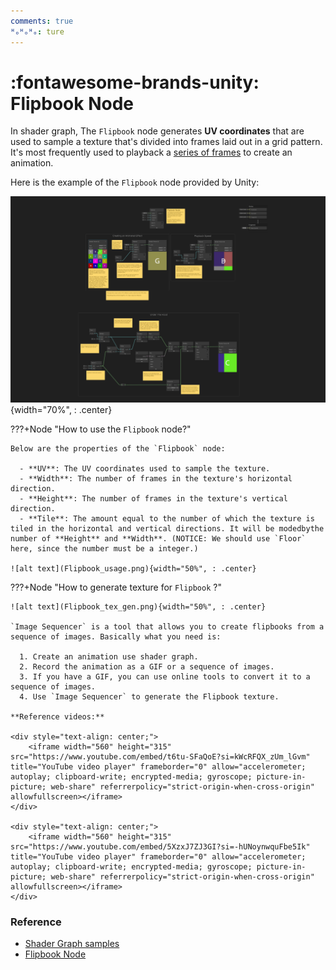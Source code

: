 ```yaml
---
comments: true
ᴴₒᴴₒᴴₒ: ture
---
```


# **:fontawesome-brands-unity: Flipbook Node**

In shader graph, The `Flipbook` node generates **UV coordinates** that are used to sample a texture that's divided into frames laid out in a grid pattern. It's most frequently used to playback a <u>series of frames</u> to create an animation.

Here is the example of the `Flipbook` node provided by Unity:

![alt text](Flipbook.png){width="70%", : .center}

???+Node "How to use the `Flipbook` node?"

    Below are the properties of the `Flipbook` node:

      - **UV**: The UV coordinates used to sample the texture.
      - **Width**: The number of frames in the texture's horizontal direction.
      - **Height**: The number of frames in the texture's vertical direction.
      - **Tile**: The amount equal to the number of which the texture is tiled in the horizontal and vertical directions. It will be modedbythe number of **Height** and **Width**. (NOTICE: We should use `Floor` here, since the number must be a integer.)
  
    ![alt text](Flipbook_usage.png){width="50%", : .center}

???+Node "How to generate texture for `Flipbook` ?"

    ![alt text](Flipbook_tex_gen.png){width="50%", : .center}

    `Image Sequencer` is a tool that allows you to create flipbooks from a sequence of images. Basically what you need is:

      1. Create an animation use shader graph.
      2. Record the animation as a GIF or a sequence of images.
      3. If you have a GIF, you can use online tools to convert it to a sequence of images.
      4. Use `Image Sequencer` to generate the Flipbook texture.

    **Reference videos:**

    <div style="text-align: center;">
        <iframe width="560" height="315" src="https://www.youtube.com/embed/t6tu-SFaQoE?si=kWcRFQX_zUm_lGvm" title="YouTube video player" frameborder="0" allow="accelerometer; autoplay; clipboard-write; encrypted-media; gyroscope; picture-in-picture; web-share" referrerpolicy="strict-origin-when-cross-origin" allowfullscreen></iframe>
    </div>

    <div style="text-align: center;">
        <iframe width="560" height="315" src="https://www.youtube.com/embed/5XzxJ7ZJ3GI?si=-hUNoynwquFbe5Ik" title="YouTube video player" frameborder="0" allow="accelerometer; autoplay; clipboard-write; encrypted-media; gyroscope; picture-in-picture; web-share" referrerpolicy="strict-origin-when-cross-origin" allowfullscreen></iframe>    
    </div>

### **Reference**

- [Shader Graph samples](https://docs.unity3d.com/Packages/com.unity.shadergraph@16.0/manual/ShaderGraph-Samples.html)
- [Flipbook Node](https://docs.unity3d.com/Packages/com.unity.shadergraph@17.0/manual/Flipbook-Node.html)